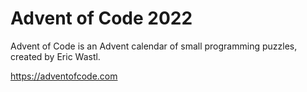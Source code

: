 # Advent of Code 2022
Advent of Code is an Advent calendar of small programming puzzles, created by Eric Wastl.

https://adventofcode.com
